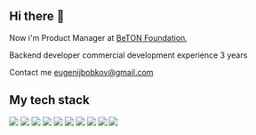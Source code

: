 ## Hi there 👋

Now i'm Product Manager at [BeTON Foundation](https://beton.foundation), 

Backend developer commercial development experience 3 years

Contact me [eugenijbobkov@gmail.com](malito:eugenijbobkov@gmail.com)


## My tech stack

![](https://img.shields.io/badge/javascript-%23323330.svg?style=for-the-badge&logo=javascript&logoColor=%23F7DF1E)
![](https://img.shields.io/badge/jquery-%230769AD.svg?style=for-the-badge&logo=jquery&logoColor=white)
![](https://img.shields.io/badge/html5-%23E34F26.svg?style=for-the-badge&logo=html5&logoColor=white)
![](https://img.shields.io/badge/css3-%231572B6.svg?style=for-the-badge&logo=css3&logoColor=white)
![](https://img.shields.io/badge/python-%2314354C.svg?style=for-the-badge&logo=python&logoColor=white)
![](https://img.shields.io/badge/mysql-%2300f.svg?style=for-the-badge&logo=mysql&logoColor=white)
![](https://img.shields.io/badge/sqlite-%2307405e.svg?style=for-the-badge&logo=sqlite&logoColor=white)
![](https://img.shields.io/badge/nginx-%23009639.svg?style=for-the-badge&logo=nginx&logoColor=white)
![](https://img.shields.io/badge/jenkins-%232C5263.svg?style=for-the-badge&logo=jenkins&logoColor=white)
![](https://img.shields.io/badge/Ubuntu-E95420?style=for-the-badge&logo=ubuntu&logoColor=white)

